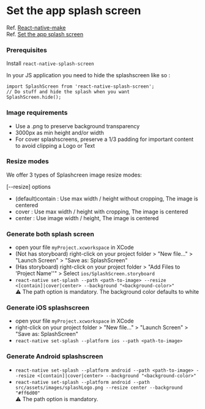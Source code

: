 # Set the app splash screen
Ref. [React-native-make](https://github.com/bamlab/react-native-make)<br/>
Ref. [Set the app splash screen](https://github.com/bamlab/react-native-make/blob/master/docs/set-splash.md)

### Prerequisites
Install ``react-native-splash-screen``

In your JS application you need to hide the splashscreen like so :

```
import SplashScreen from 'react-native-splash-screen';
// Do stuff and hide the splash when you want
SplashScreen.hide();
```

### Image requirements
+ Use a .png to preserve background transparency
+ 3000px as min height and/or width
+ For cover splashscreens, preserve a 1/3 padding for important content to avoid clipping a Logo or Text

### Resize modes
We offer 3 types of Splashcreen image resize modes:

[--resize] options
+ (default)contain : Use max width / height without cropping, The image is centered	
+ cover : Use max width / height with cropping, The image is centered	
+ center : Use image width / height, The image is centered	

### Generate both splash screen
+ open your file ``myProject.xcworkspace`` in XCode
+ (Not has storyboard) right-click on your project folder > "New file..." > "Launch Screen" > "Save as: SplashScreen"<br/>
+ (Has storyboard) right-click on your project folder > "Add Files to 'Project Name''" > Select ``ios/SplashScreen.storyboard``<br/>
+ ``react-native set-splash --path <path-to-image> --resize <[contain]|cover|center> --background "<background-color>"``<br/>
⚠️ The path option is mandatory.
The background color defaults to white

### Generate iOS splashscreen
+ open your file ``myProject.xcworkspace`` in XCode
+ right-click on your project folder > "New file..." > "Launch Screen" > "Save as: SplashScreen"
+ ``react-native set-splash --platform ios --path <path-to-image>``

### Generate Android splashscreen
+ ``react-native set-splash --platform android --path <path-to-image> --resize <[contain]|cover|center> --background "<background-color>"``<br/>
+ ``react-native set-splash --platform android --path src/assets/images/splashLogo.png --resize center --background "#ff6d00"``<br/>
⚠️ The path option is mandatory.
